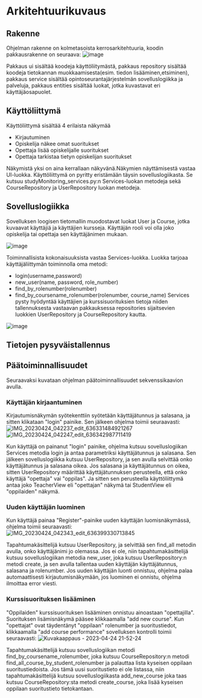 # Arkitehtuurikuvaus

## Rakenne

Ohjelman rakenne on kolmetasoista kerrosarkitehtuuria, koodin pakkausrakenne on seuraava:
![image](https://user-images.githubusercontent.com/123125841/232858513-9cde1e88-860d-4e3c-b81d-42232314dd61.png)

Pakkaus ui sisältää koodeja käyttöliitymästä, pakkaus repository sisältää koodeja tietokannan muokkaamisesta(esim. tiedon lisääminen,etsiminen),
pakkaus service sisältää opintoseurantajärjestelmän sovelluslogiikka ja palveluja, pakkaus entities sisältää luokat, jotka kuvastavat eri käyttäjäosapuolet.

## Käyttöliittymä

Käyttöliittymä sisältää 4 erilaista näkymää

- Kirjautuminen
- Opiskelija näkee omat suoritukset
- Opettaja lisää opiskelijalle suoritukset
- Opettaja tarkistaa tietyn opiskelijan suoritukset

Näkymistä yksi on aina kerrallaan näkyvänä.Näkymien näyttämisestä vastaa UI-luokka. Käyttöliittymä on pyritty eristämään täysin sovelluslogiikasta. 
Se kutsuu studyMonitoring_services.py:n Services-luokan metodeja sekä CourseRepository ja UserRepository luokan metodeja.

## Sovelluslogiikka

Sovelluksen loogisen tietomallin muodostavat luokat User ja Course, jotka kuvaavat käyttäjiä ja käyttäjien kursseja. 
Käyttäjän rooli voi olla joko opiskelija tai opettaja sen käyttäjänimen mukaan. 

![image](https://user-images.githubusercontent.com/123125841/232853146-d382fe93-52f0-49f0-8166-0c89283995e9.png)


Toiminnallisista kokonaisuuksista vastaa Services-luokka. Luokka tarjoaa käyttäjäliittymän toiminnolla oma metodi:
- login(username,password)
- new_user(name, password, role_number)
- find_by_rolenumber(rolenumber)
- find_by_coursename_rolenumber(rolenumber, course_name)
Services pysty hyödyntää käyttäjien ja kurssisuorituksien tietoja niiden tallennuksesta vastaavan pakkauksessa repositories sijaitsevien luokkien UserRepository ja CourseRepository kautta.

![image](https://user-images.githubusercontent.com/123125841/232852927-8929ff2e-c666-4fd2-9dc6-5b5e449fee65.png)

## Tietojen pysyväistallennus

## Päätoiminnallisuudet 

Seuraavaksi kuvataan ohjelman päätoiminnallisuudet sekvenssikaavion avulla. 

### Käyttäjän kirjaantuminen

Kirjautumisnäkymän syötekenttiin syötetään käyttäjätunnus ja salasana, ja sitten klikataan "login" painike. 
Sen jälkeen ohjelma toimii seuraavasti:
![IMG_20230424_042237_edit_636331484921267](https://user-images.githubusercontent.com/123125841/233883137-539f8768-dede-4a1a-8617-4e2f96e94de8.jpg)
![IMG_20230424_042247_edit_636342987711419](https://user-images.githubusercontent.com/123125841/233883177-e7c84130-0f1c-45c0-9e8f-0442eecf01ed.jpg)


Kun käyttäjä on painanut "login" painike, ohjelma kutsuu sovelluslogiikan Services metodia login ja antaa parametriksi käyttäjätunnus ja salasana. Sen jälkeen sovelluslogiikka kutsuu UserRepository, ja sen avulla selvittää onko käyttäjätunnus ja salasana oikea. 
Jos salasana ja käyttäjätunnus on oikea, sitten UserRepository määrittää käyttäjätunnuksen perusteella, että onko käyttäjä "opettaja" vai "oppilas".
Ja sitten sen perusteella käyttöliittymä antaa joko TeacherView eli "opettajan" näkymä tai StudentView eli "oppilaiden" näkymä. 

### Uuden käyttäjän luominen

Kun käyttäjä painaa "Register"-painike uuden käyttäjän luomisnäkymässä, ohjelma toimii seuraavasti:
![IMG_20230424_042343_edit_636399330713845](https://user-images.githubusercontent.com/123125841/234088976-5a853ee9-7524-4715-bd24-0e69a2313f57.jpg)

Tapahtumakäsittelijä kutsuu UserRepository, ja selvittää sen find_all metodin avulla, onko käyttäjänimi jo olemassa. Jos ei ole, niin tapahtumakäsittelijä kutsuu
sovelluslogiikan metodia new_user, joka kutsuu UserRepository:n metodi create, ja sen avulla tallentaa uuden käyttäjän käyttäjätunnus, salasana ja rolenumber. Jos uuden käyttäjän luonti onnistuu, ohjelma palaa automaattisesti kirjautumisnäkymään, jos luominen ei onnistu, ohjelma ilmoittaa error viesti. 

### Kurssisuorituksen lisääminen

"Oppilaiden" kurssisuorituksen lisääminen onnistuu ainoastaan "opettajilla". Suorituksen lisämisnäkymä pääsee klikkaamalla "add new course". 
Kun "opettajat" ovat täydentänyt "oppilaan" rolenumber ja suoritustiedot, klikkaamalla "add course performance" sovelluksen kontrolli toimii seuraavasti:
![Kuvakaappaus - 2023-04-24 21-52-24](https://user-images.githubusercontent.com/123125841/234089236-ea016dda-8e3b-41c8-aa68-3fc9d3807182.png)


Tapahtumakäsittelijä kutsuu sovelluslogiikan metodi find_by_coursename_rolenumber, joka kutsuu CourseRepository:n metodi find_all_course_by_student_rolenumber ja palauttaa lista kyseisen oppilaan suoritustiedoista. Jos tämä uusi suoritustieto ei ole listassa, niin tapahtumakäsittelijä kutsuu sovelluslogiikasta add_new_course joka taas kutsuu CourseRepository:sta metodi create_course, joka lisää kyseisen oppilaan suoritustieto tietokantaan.  

 
